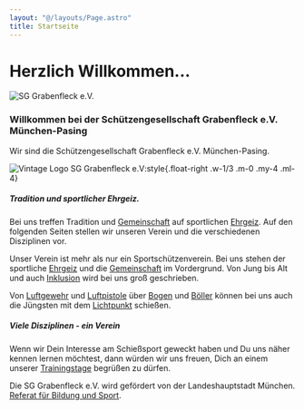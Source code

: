 ```yaml
---
layout: "@/layouts/Page.astro"
title: Startseite
---
```


# Herzlich Willkommen...

![SG Grabenfleck e.V.](/images/uploads/index-grabenfleck.jpg "SG Grabenfleck e.V.")

### Willkommen bei der Schützengesellschaft Grabenfleck e.V. München-Pasing

Wir sind die Schützengesellschaft Grabenfleck e.V. München-Pasing.

![Vintage Logo SG Grabenfleck e.V](/images/uploads/logo-mit-jahreszahl-texthoehe1956-48.jpg):style{.float-right .w-1/3 .m-0 .my-4 .ml-4}

##### **Tradition und sportlicher Ehrgeiz.**

Bei uns treffen Tradition und [Gemeinschaft](/ueber-uns/) auf sportlichen [Ehrgeiz](/wettkampf/). Auf den folgenden Seiten stellen wir unseren Verein und die verschiedenen Disziplinen vor.

Unser Verein ist mehr als nur ein Sportschützenverein. Bei uns stehen der sportliche [Ehrgeiz](/wettkampf/) und die [Gemeinschaft](/ueber-uns/) im Vordergrund. Von Jung bis Alt und auch [Inklusion](/behindertensport/) wird bei uns groß geschrieben.

Von [Luftgewehr](/luftgewehr/) und [Luftpistole](/luftpistole/) über [Bogen](/bogen/) und [Böller](/tradition/) können bei uns auch die Jüngsten mit dem [Lichtpunkt](/lichtgewehr-pistole/) schießen.

##### **Viele Disziplinen - ein Verein**

Wenn wir Dein Interesse am Schießsport geweckt haben und Du uns näher kennen lernen möchtest, dann würden wir uns freuen, Dich an einem unserer [Trainingstage](/kontakt/) begrüßen zu dürfen.

Die SG Grabenfleck e.V. wird gefördert von der Landeshauptstadt München. <br />[Referat für Bildung und Sport](https://stadt.muenchen.de/infos/portrait-referat-bildung-sport.html).
